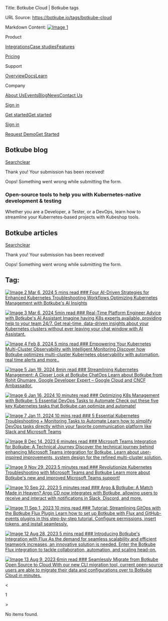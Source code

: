 Title: Botkube Cloud | Botkube tags

URL Source: https://botkube.io/tags/botkube-cloud

Markdown Content:
[![Image 1](https://assets-global.website-files.com/633705de6adaa38599d8e258/6338148fa3f8a509639804fa_botkube-logo.svg)](https://botkube.io/)

Product

[Integrations](https://botkube.io/integrations)[Case studies](https://botkube.io/case-studies)[Features](https://botkube.io/features)

[Pricing](https://botkube.io/pricing)

Support

[Overview](https://botkube.io/support)[Docs](https://docs.botkube.io/)[Learn](https://botkube.io/learn)

Company

[About Us](https://botkube.io/about)[Events](https://botkube.io/events)[Blog](https://botkube.io/blog)[News](https://botkube.io/news)[Contact Us](https://botkube.io/contact)

[Sign in](https://app.botkube.io/)

[Get started](#)[Get started](https://app.botkube.io/)

[Sign in](https://app.botkube.io/)

[Request Demo](https://botkube.io/demo)[Get Started](https://app.botkube.io/)

Botkube blog
------------

[Search](#)[clear](#)

Thank you! Your submission has been received!

Oops! Something went wrong while submitting the form.

### Open-source tools to help you with Kubernetes-native development & testing

Whether you are a Developer, a Tester, or a DevOps, learn how to streamline your Kubernetes-based projects with Kubeshop tools.

Botkube articles
----------------

[Search](#)[clear](#)

Thank you! Your submission has been received!

Oops! Something went wrong while submitting the form.

Tag:
----

[![Image 2](https://assets-global.website-files.com/634fabb21508d6c9db9bc46f/663b7c6f88f3facaf5490a44_BLOG_Thumbnail.png) Mar 6, 2024 5 mins read ### Four AI-Driven Strategies for Enhanced Kubernetes Troubleshooting Workflows Optimizing Kubernetes Management with Botkube's AI Insights](https://botkube.io/blog/ai-for-kubernetes-operations)

[![Image 3](https://assets-global.website-files.com/634fabb21508d6c9db9bc46f/663b88a8597c3abe0e852fb8_Announ%20(1).png) Mar 6, 2024 5min read ### Real-Time Platform Engineer Advice with Botkube's AI Assistant Imagine having K8s experts available, providing help to your team 24/7. Get real-time, data-driven insights about your Kubernetes clusters without ever leaving your chat window with AI Assistant.](https://botkube.io/blog/real-time-platform-engineer-advice-ai-assistant)

[![Image 4](https://assets-global.website-files.com/634fabb21508d6c9db9bc46f/663b87600c0bddca44ba8b4c_Tutor%20(1).png) Feb 8, 2024 5 mins read ### Empowering Your Kubernetes Multi-Cluster Observability with Intelligent Monitoring Discover how Botkube optimizes multi-cluster Kubernetes observability with automation, real time alerts and more..](https://botkube.io/blog/empowering-your-kubernetes-multi-cluster-observability-with-intelligent-monitoring)

[![Image 5](https://assets-global.website-files.com/634fabb21508d6c9db9bc46f/65aecbf230cfa0a0cbf61fe7_Botkube_cover%20for%20blog_onsite_Tutorial.png) Jan 19, 2024 8min read ### Streamlining Kubernetes Management: A Closer Look at Botkube ChatOps Learn about Botkube from Rohit Ghumare, Google Developer Expert – Google Cloud and CNCF Ambassador.](https://botkube.io/blog/streamlining-kubernetes-management-a-closer-look-at-botkube-chatops)

[![Image 6](https://assets-global.website-files.com/634fabb21508d6c9db9bc46f/663b7c6f88f3facaf5490a44_BLOG_Thumbnail.png) Jan 16, 2024 10 minutes read ### Optimizing K8s Management with Botkube: 5 Essential DevOps Tasks to Automate Check out these five key Kubernetes tasks that Botkube can optimize and automate!](https://botkube.io/blog/botkube-5-essential-devopstasks-to-automate)

[![Image 7](https://assets-global.website-files.com/634fabb21508d6c9db9bc46f/65a0752a25015c7f9b034859_Botkube%20BLOG%20Thumbnail%20(7).png) Jan 11, 2024 10 mins read ### 5 Essential Kubernetes Troubleshooting + Monitoring Tasks to Automate Learn how to simplify DevOps tasks directly within your favorite communication platform like Slack and Microsoft Teams](https://botkube.io/blog/five-essential-kubernetes-tasks)

[![Image 8](https://assets-global.website-files.com/634fabb21508d6c9db9bc46f/6579542d18e44144c36b5735_thumbnail.jpg) Dec 14, 2023 6 minutes read ### Microsoft Teams Integration for Botkube: A Technical Journey Discover the technical journey behind enhancing Microsoft Teams integration for Botkube. Learn about user-inspired improvements, system design for the refined multi-cluster solution.](https://botkube.io/blog/microsoft-teams-integration-for-botkube-a-technical-journey)

[![Image 9](https://assets-global.website-files.com/634fabb21508d6c9db9bc46f/656795982e12e17904b3fe13_Botkube%20BLOG%20Thumbnail%20(7).png) Nov 29, 2023 5 minutes read ### Revolutionize Kubernetes Troubleshooting with Microsoft Teams and Botkube Learn more about Botkube's new and improved Microsoft Teams support!](https://botkube.io/blog/revolutionize-your-kubernetes-troubleshooting-workflow-with-microsoft-teams-and-botkube)

[![Image 10](https://assets-global.website-files.com/634fabb21508d6c9db9bc46f/650e09ff5316cd298f191b0a_Blog_Thumbnail.jpg) Sep 22, 2023 5 minutes read ### Argo & Botkube: A Match Made in Heaven? Argo CD now integrates with Botkube, allowing users to receive and interact with notifications in Slack, Discord, and more.](https://botkube.io/blog/argo-cd-botkube-integration)

[![Image 11](https://assets-global.website-files.com/634fabb21508d6c9db9bc46f/64f21dfb51c3be1367d4b8d1_fluxtutorial.png) Sep 1, 2023 10 mins read ### Tutorial: Streamlining GitOps with the Botkube Flux Plugin Learn how to set up Botkube with Flux and GitHub-events plugins in this step-by-step tutorial. Configure permissions, insert tokens, and install seamlessly.](https://botkube.io/blog/streamlining-gitops-with-the-botkube-flux-plugin)

[![Image 12](https://assets-global.website-files.com/634fabb21508d6c9db9bc46f/64ecb730a3952f567c41d23f_Botkube%20BLOG%20Thumbnail%20(4).png) Aug 28, 2023 5 mins read ### Introducing Botkube's Integration with Flux As the demand for seamless scalability and efficient teamwork increases, an innovative solution is needed. Enter the Botkube Flux integration to tackle collaboration, automation, and scaling head-on.](https://botkube.io/blog/introducing-botkubes-integration-with-flux)

[![Image 13](https://assets-global.website-files.com/634fabb21508d6c9db9bc46f/64d509152809af262b5e68c2_Botkube%20BLOG%20Thumbnail.png) Aug 9, 2023 6min read ### Seamlessly Migrate from Botkube Open Source to Cloud With our new CLI migration tool, current open-source users are able to migrate their data and configurations over to Botkube Cloud in minutes.](https://botkube.io/blog/botkube-open-source-to-cloud-migration)

<

1

\>

No items found.
